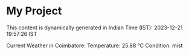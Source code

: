# My Project

This content is dynamically generated in Indian Time (IST): 2023-12-21 19:57:26 IST


Current Weather in Coimbatore:
Temperature: 25.88 °C
Condition: mist
